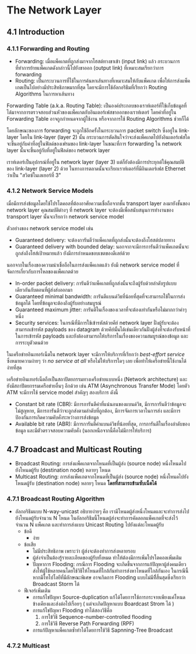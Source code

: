 # The Network Layer

## 4.1 Introduction

### 4.1.1 Forwarding and Routing

- Forwarding: เมื่อแพ็คเกตที่ถูกส่งมาจากโฮสต์ทางขาเข้า (input link) แล้ว กระบวนการที่ทำการย้ายแพ็คเกตดังกล่าวนี้ไปยังขาออก (output link) ที่เหมาะสมเรียกว่าการ forwarding
- Routing: เป็นกระบวนการที่ใช้ในการค้นหาเส้นทางที่เหมาะสมให้กับแพ็คเกต เพื่อให้การส่งแพ็คเกตเป็นไปอย่างมีประสิทธิภาพมากที่สุด โดยจะมีการใช้อัลกอริธึมที่เรียกว่า Routing Algorithms ในการหาเส้นทาง

Forwarding Table (a.k.a. Routing Table): เป็นองค์ประกอบของเราท์เตอร์ที่ใช้เก็บข้อมูลที่ได้มาจากการตรวจสอบส่วนหัวของแพ็คเกตกับอินเตอร์เฟสขาออกของเราท์เตอร์ โดยค่าที่อยู่ใน Forwarding Table อาจถูกกำหนดจากผู้ใช้งาน หรือจากการใช้ Routing Algorithms ช่วยก็ได้

โดยลักษณะของการ forwarding จะถูกใช้อีกครั้งในกระบวนการ packet switch ซึ่งอยู่ใน link-layer โดยใน link-layer (layer 2) นั้น กระบวนการตัดสินใจว่าจะส่งแพ็คเกตไปยังอินเตอร์เฟสใดจะขึ้นอยู่กับค่าที่อยู่ในฟิลด์ของเฟรมของ link-layer ในขณะที่การ forwarding ใน network layer นั้นจะขึ้นอยู่กับที่อยู่ในฟิลด์ของ network layer

เราท์เตอร์เป็นอุปกรณ์ที่อยู่ใน network layer (layer 3) แต่ก็ยังต้องมีการประยุกต์ใช้คุณสมบัติของ link-layer (layer 2) ด้วย ในทางการตลาดนั้นจะเรียกเราท์เตอร์ที่มีอินเตอร์เฟส Ethernet ว่าเป็น "สวิตซ์ในเลเยอร์ที่ 3"

### 4.1.2 Network Service Models

เมื่อมีการส่งข้อมูลโดยใช้โปรโตคอลที่ต้องอาศัยความเชื่อถือจากชั้น transport layer ลงมายังชั้นของ network layer คุณสมบัติต่างๆ ที่ network layer จะต้องมีเพื่อสนับสนุนการทำงานของ transport layer นั้นจะเรียกว่า network service model

ตัวอย่างของ network service model เช่น

- Guaranteed delivery: จะต้องการันตีว่าแพ็คเกตที่ถูกส่งนั้นจะต้องถึงโฮสต์ปลายทาง
- Guaranteed delivery with bounded delay: นอกจากจะมีการการันตีว่าแพ็คเกตนั้นจะถูกส่งถึงโฮส์เป้าหมายแล้ว ยังมีการกำหนดขอบเขตของดีเลย์ด้วย

นอกจากในเรื่องของความน่าเชื่อถือในการส่งแพ็คเกตแล้ว ยังมี network service model ที่จัดการเกี่ยวกับการไหลของแพ็คเกตด้วย

- In-order packet delivery: การันตีว่าแพ็คเกตที่ถูกส่งนั้นจะถึงผู้รับด้วยลำดับรูปแบบเดียวกันกับตอนที่ผู้ส่งส่งออกมา
- Guaranteed minimal bandwidth: การันตีแบนด์วิธที่น้อยที่สุดที่จะสามารถใช้ในการส่งข้อมูลได้ โดยที่ข้อมูลจะต้องถึงผู้รับอย่างสมบูรณ์
- Guaranteed maximum jitter: การันตีในเรื่องของเวลาที่จะต้องเท่ากันหรือไม่มากกว่าค่าๆ หนึ่ง
- Security services: ในกรณีที่มีการใช้เข้ารหัสด้วยคีย์ network layer ฝั่งผู้รับจะต้องสามารถเข้ารหัส payloads ของ datagram ด้วยคีย์นั้นได้เช่นเดียวกันฝั่งผู้ส่งที่จะต้องรับหน้าที่ในการเข้ารหัส payloads และยังต้องสามารถให้บริการในเรื่องของความสมบูรณ์ของข้อมูล และการระบุตัวตนด้วย

ในเครือข่ายอินเทอร์เน็ตใน network layer จะมีการให้บริการที่เรียกว่า *best-effort service* ซึ่งหมายความง่ายๆ ว่า *no service at all* หรือไม่ให้บริการใดๆ เลย เพื่อทำให้เครือข่ายนี้ใช้งานได้ง่ายที่สุด

เครือข่ายอินเทอร์เน็ตถือเป็นสถาปัตยกรรมทางเครือข่ายแบบหนึ่ง (Network architecture) และยังมีสถาปัตยกรรมเครือข่ายอื่นๆ อีกด้วย เช่น ATM (Asynchronous Transfer Mode) โดยตัว ATM จะมีการใช้ service model สำคัญๆ สองบริการ ดังนี้

- Constant bit rate (CBR): มีการการันตีค่าที่แน่นอนของแบนด์วิธ, มีการการันตีว่าข้อมูลจะไม่สูญหาย, มีการการันตีว่าจะถูกส่งตามลำดับที่ถูกต้อง, มีการจัดการเวลาในการส่ง และมีการป้องกันการเกิดความคับคั่งระหว่างการส่งข้อมูล
- Available bit rate (ABR): มีการการันตีค่าแบนด์วิธที่น้อยที่สุด, การการันตีในเรื่องลำดับของข้อมูล และมีตัวตรวจสอบความคับคั่ง (นอกเหนือจากนี้คือไม่มีการให้บริการ)

## 4.7 Broadcast and Multicast Routing

- Broadcast Routing: การส่งแพ็คเกตจากโหนดที่เป็นผู้ส่ง (source node) หนึ่งโหนดไปยังโหนดผู้รับ (destination node) หลายๆ โหนด
- Multicast Routing: การส่งแพ็คเกตจากโหนดที่เป็นผู้ส่ง (source node) หนึ่งโหนดไปยังโหนดผู้รับ (destination node) หลายๆ โหนด **โดยที่สามารถข้ามซับเน็ตได้**

### 4.7.1 Broadcast Routing Algorithm

- อัลกอริธึมแบบ N-way-unicast อธิบายง่ายๆ คือ เรามีโหนดผู้ส่งหนึ่งโหนดและจะทำการส่งไปยังโหนดผู้รับจำนวน N โหนด ในอัลกอริธึมนี้โหนดผู้ส่งจะทำการคัดลอกแพ็คเกตที่จะส่งไว้จำนวน N แพ็คเกต และทำการส่งแบบ Unicast Routing ไปยังแต่ละโหนดผู้รับ
    - ข้อดี
        - ง่าย
    - ข้อเสีย
        - ไม่มีประสิทธิภาพ เพราะว่า ผู้ส่งจะต้องทำการส่งหลายรอบ
        - ผู้ส่งจำเป็นต้องรู้รายละเอียดของผู้รับทั้งหมด ทำให้ต้องมีการเพิ่มโปรโตคอลเพิ่มเติม
        - ปัญหาการ Flooding: กรณีการ Flooding จะเกิดขึ้นจากการแก้ปัญหาผู้ส่งคนเดียวส่งให้ผู้ใช้หลายคนโดยใช้วิธีให้โหนดที่ใกล้กันทำการส่งหาโหนดที่ใกล้กันเอง ในกรณีนี้หากมีโทโปโลยีที่มีลักษณะพิเศษ อาจเกิดการ Flooding แบบไม่มีที่ิสิ้นสุดซึ่งเรียกว่า Broadcast Storm ได้
    - ฟีเจอร์เพิ่มเติม
        - การแก้ไขปัญหา Source-duplication แก้ได้โดยการใช้การกระจายเพียงแค่โหนดข้างเคียงและส่งต่อไปเรื่อยๆ ( แต่จะเกิดปัญหาแบบ Boardcast Strom ได้ )
        - การแก้ไขปัญหา Flooding ทำได้สองวิธีคือ
            1. การใข้วิธี Sequence-number-controlled flooding 
            2. การใช้วิธี Reverse Path Forwarding (RPF)
        - การแก้ปัญหาแพ็คเกตซ้ำทำได้โดยการใช้วิธี Sapnning-Tree Broadcast

### 4.7.2 Multicast

